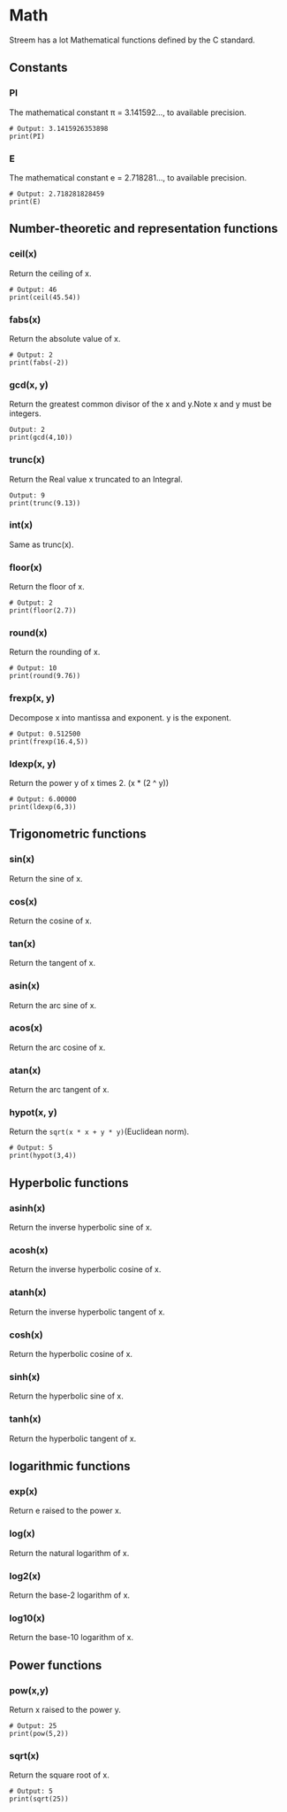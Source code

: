 # Math

Streem has a lot Mathematical functions defined by the C standard.  

## Constants

### PI

The mathematical constant π = 3.141592…, to available precision.

```
# Output: 3.1415926353898
print(PI)
```

### E

The mathematical constant e = 2.718281…, to available precision.  

```
# Output: 2.718281828459
print(E)
```

## Number-theoretic and representation functions

### ceil(x)

Return the ceiling of x.  

```
# Output: 46
print(ceil(45.54))
```

### fabs(x)

Return the absolute value of x.  

```
# Output: 2
print(fabs(-2))
```

### gcd(x, y)

Return the greatest common divisor of the x and y.Note x and y must be integers.

```
Output: 2
print(gcd(4,10))
```

### trunc(x)

Return the Real value x truncated to an Integral.  

```
Output: 9
print(trunc(9.13))
```  

### int(x)

Same as trunc(x).  

### floor(x)

Return the floor of x.  

```
# Output: 2
print(floor(2.7))
```

### round(x)

Return the rounding of x.  

```
# Output: 10
print(round(9.76))
```

### frexp(x, y)

Decompose x into mantissa and exponent. y is the exponent.

```
# Output: 0.512500
print(frexp(16.4,5))
```

### ldexp(x, y)

Return the power y of x times 2. (x * (2 ^ y))

```
# Output: 6.00000
print(ldexp(6,3))
```

## Trigonometric functions

### sin(x)

Return the sine of x.  

### cos(x)

Return the cosine of x.  

### tan(x)

Return the tangent of x.  

### asin(x)

Return the arc sine of x.  

### acos(x)

Return the arc cosine of x.  

### atan(x)

Return the arc tangent of x.  

### hypot(x, y)

Return the `sqrt(x * x + y * y)`(Euclidean norm).  

```
# Output: 5
print(hypot(3,4))
```  

## Hyperbolic functions

### asinh(x)

Return the inverse hyperbolic sine of x.  

### acosh(x)

Return the inverse hyperbolic cosine of x.  

### atanh(x)

Return the inverse hyperbolic tangent of x.  

### cosh(x)

Return the hyperbolic cosine of x.  

### sinh(x)

Return the hyperbolic sine of x.  

### tanh(x)

Return the hyperbolic tangent of x.  

## logarithmic functions

### exp(x)

Return e raised to the power x.  

### log(x)

Return the natural logarithm of x.  

### log2(x)

Return the base-2 logarithm of x.  

### log10(x)

Return the base-10 logarithm of x.  

## Power functions

### pow(x,y)

Return x raised to the power y.

```
# Output: 25
print(pow(5,2))
```  

### sqrt(x)

Return the square root of x.

```
# Output: 5
print(sqrt(25))
```  
